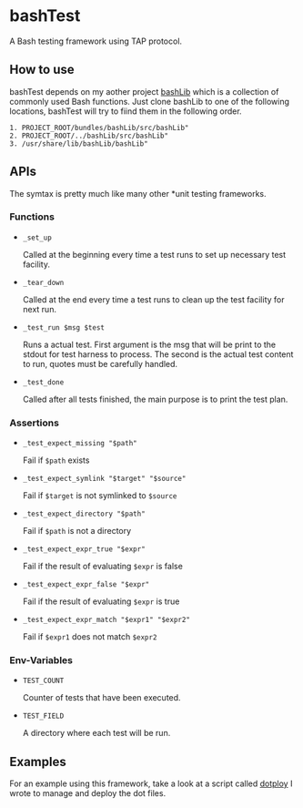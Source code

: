 bashTest
========

A Bash testing framework using TAP protocol.

How to use
----------

bashTest depends on my aother project [bashLib][] which is a collection of
commonly used Bash functions. Just clone bashLib to one of the following
locations, bashTest will try to fiind them in the following order.

    1. PROJECT_ROOT/bundles/bashLib/src/bashLib"
    2. PROJECT_ROOT/../bashLib/src/bashLib"
    3. /usr/share/lib/bashLib/bashLib"


[bashLib]: https://github.com/techlivezheng/bashLib

APIs
----

The symtax is pretty much like many other *unit testing frameworks.

### Functions

* `_set_up`

    Called at the beginning every time a test runs to set up necessary test
    facility.

* `_tear_down`

    Called at the end every time a test runs to clean up the test facility for
    next run.

* `_test_run $msg $test`

    Runs a actual test. First argument is the msg that will be print to the
    stdout for test harness to process. The second is the actual test content
    to run, quotes must be carefully handled.

* `_test_done`

    Called after all tests finished, the main purpose is to print the test
    plan.

### Assertions

* `_test_expect_missing "$path"`

    Fail if `$path` exists

* `_test_expect_symlink "$target" "$source"`

    Fail if `$target` is not symlinked to `$source`

* `_test_expect_directory "$path"`

    Fail if `$path` is not a directory

* `_test_expect_expr_true "$expr"`

    Fail if the result of evaluating `$expr` is false

* `_test_expect_expr_false "$expr"`

    Fail if the result of evaluating `$expr` is true

* `_test_expect_expr_match "$expr1" "$expr2"`

    Fail if `$expr1` does not match `$expr2`

### Env-Variables

* `TEST_COUNT`

    Counter of tests that have been executed.

* `TEST_FIELD`

    A directory where each test will be run.

Examples
--------

For an example using this framework, take a look at a script called [dotploy][]
I wrote to manage and deploy the dot files.

[dotploy]: https://github.com/techlivezheng/dotploy/tests/test-dotploy.sh
